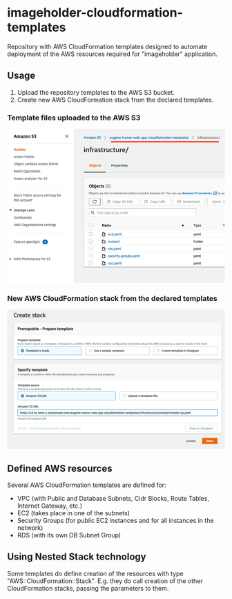 # imageholder-cloudformation-templates
Repository with AWS CloudFormation templates designed to automate deployment of the AWS resources required for "imageholder" application.

## Usage
1. Upload the repository templates to the AWS S3 bucket.
2. Create new AWS CloudFormation stack from the declared templates.

### Template files uploaded to the AWS S3
<img src="https://raw.githubusercontent.com/eugene2owl/imageholder-cloudformation-templates/main/assets/CF_s3.png" alt="drawing" width="800"/>

### New AWS CloudFormation stack from the declared templates
<img src="https://raw.githubusercontent.com/eugene2owl/imageholder-cloudformation-templates/main/assets/CF_deploy.png" alt="drawing" width="800"/>

## Defined AWS resources
Several AWS CloudFormation templates are defined for:
* VPC (with Public and Database Subnets, Cidr Blocks, Route Tables, Internet Gateway, etc.)
* EC2 (takes place in one of the subnets)
* Security Groups (for public EC2 instances and for all instances in the network)
* RDS (with its own DB Subnet Group)

## Using Nested Stack technology
Some templates do define creation of the resources with type "AWS::CloudFormation::Stack".
E.g. they do call creation of the other CloudFormation stacks, passing the parameters to them.
